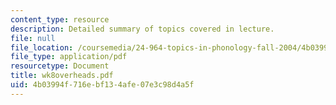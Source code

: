 ```yaml
---
content_type: resource
description: Detailed summary of topics covered in lecture.
file: null
file_location: /coursemedia/24-964-topics-in-phonology-fall-2004/4b03994f716ebf134afe07e3c98d4a5f_wk8overheads.pdf
file_type: application/pdf
resourcetype: Document
title: wk8overheads.pdf
uid: 4b03994f-716e-bf13-4afe-07e3c98d4a5f
---
```

